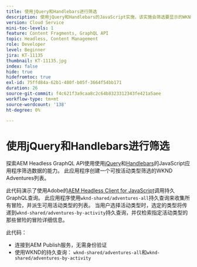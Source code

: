 ```yaml
---
title: 使用jQuery和Handlebars进行筛选
description: 使用jQuery和Handlebars的JavaScript实施，该实施会筛选要显示的WKND Adventures。.
version: Cloud Service
mini-toc-levels: 1
feature: Content Fragments, GraphQL API
topic: Headless, Content Management
role: Developer
level: Beginner
jira: KT-11135
thumbnail: KT-11135.jpg
index: false
hide: true
hidefromtoc: true
exl-id: 75ffd84a-62b1-480f-b05f-3664f54bb171
duration: 26
source-git-commit: f4c621f3a9caa8c2c64b8323312343fe421a5aee
workflow-type: tm+mt
source-wordcount: '138'
ht-degree: 0%

---
```


# 使用jQuery和Handlebars进行筛选

探索AEM Headless GraphQL API使用使用[jQuery](https://jquery.com/)和[Handlebars](https://handlebarsjs.com/)的JavaScript应用程序筛选数据的能力。 此应用程序创建一个可按活动类型筛选的WKND Adventures列表。

此代码演示了使用Adobe的[AEM Headless Client for JavaScript](https://github.com/adobe/aem-headless-client-js/blob/main/api-reference.md)调用持久GraphQL查询。 此应用程序使用`wknd-shared/adventures-all`持久查询来收集所有冒险，并派生可用活动类型的列表。 当用户选择活动类型时，选定的类型将传递到`wknd-shared/adventures-by-activity`持久查询，并仅检索指定活动类型的那些冒险的冒险详细信息。

此代码：

+ 连接到AEM Publish服务，无需身份验证
+ 使用WKND的持久查询： `wknd-shared/adventures-all`和`wknd-shared/adventures-by-activity`
